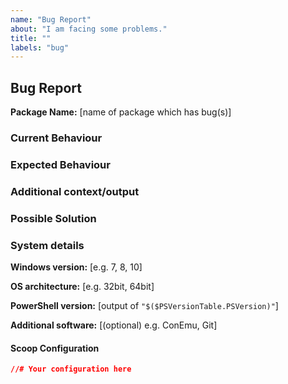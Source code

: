 ```yaml
---
name: "Bug Report"
about: "I am facing some problems."
title: ""
labels: "bug"
---
```


<!--
  By opening this issue you confirm that you have searched for similar issues/PRs here already.
  Failing to do so will most likely result in closing of this issue without any explanation.
  Incomplete form details below might also result in closing of the issue.
-->

## Bug Report

**Package Name:** [name of package which has bug(s)]

### Current Behaviour

<!-- A clear and concise description of the behaviour. -->

### Expected Behaviour

<!-- A clear and concise description of what you expected to happen. -->

### Additional context/output

<!-- Add any other context about the problem here. If applicable, paste terminal output here to help explain. -->

### Possible Solution

<!--- Only if you have suggestions on a fix for the bug -->

### System details

**Windows version:** [e.g. 7, 8, 10]

**OS architecture:** [e.g. 32bit, 64bit]

**PowerShell version:** [output of `"$($PSVersionTable.PSVersion)"`]

**Additional software:** [(optional) e.g. ConEmu, Git]

#### Scoop Configuration
<!-- Can be found in  ~/.config/scoop/config.json -->

```json
//# Your configuration here
```
